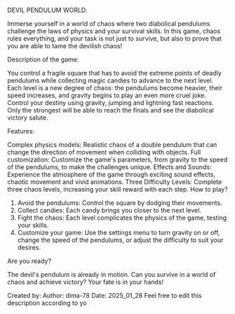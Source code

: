 DEVIL PENDULUM WORLD.

Immerse yourself in a world of chaos where two diabolical pendulums challenge the laws of physics and your survival skills. In this game, chaos rules everything, and your task is not just to survive, but also to prove that you are able to tame the devilish chaos!

Description of the game:

You control a fragile square that has to avoid the extreme points of deadly pendulums while collecting magic candies to advance to the next level.
Each level is a new degree of chaos: the pendulums become heavier, their speed increases, and gravity begins to play an even more cruel joke.
Control your destiny using gravity, jumping and lightning fast reactions. Only the strongest will be able to reach the finals and see the diabolical victory salute.

Features:

Complex physics models: Realistic chaos of a double pendulum that can change the direction of movement when colliding with objects.
Full customization: Customize the game's parameters, from gravity to the speed of the pendulums, to make the challenges unique.
Effects and Sounds: Experience the atmosphere of the game through exciting sound effects, chaotic movement and vivid animations.
Three Difficulty Levels: Complete three chaos levels, increasing your skill reward with each step.
How to play?

1. Avoid the pendulums: Control the square by dodging their movements.
2. Collect candies: Each candy brings you closer to the next level.
3. Fight the chaos: Each level complicates the physics of the game, testing your skills.
4. Customize your game: Use the settings menu to turn gravity on or off, change the speed of the pendulums, or adjust the difficulty to suit your desires.

Are you ready?

The devil's pendulum is already in motion. Can you survive in a world of chaos and achieve victory? Your fate is in your hands!

Created by:
Author: dima-78
Date: 2025_01_28
Feel free to edit this description according to yo